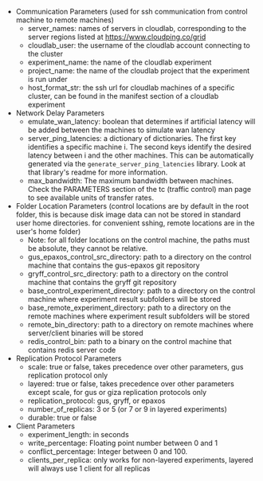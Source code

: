 - Communication Parameters (used for ssh communication from control machine to remote machines)
  - server_names: names of servers in cloudlab, corresponding to the server regions listed at https://www.cloudping.co/grid
  - cloudlab_user: the username of the cloudlab account connecting to the cluster
  - experiment_name: the name of the cloudlab experiment
  - project_name: the name of the cloudlab project that the experiment is run under
  - host_format_str: the ssh url for cloudlab machines of a specific cluster, can be found in the manifest section of a cloudlab experiment
- Network Delay Parameters
  - emulate_wan_latency: boolean that determines if artificial latency will be added between the machines to simulate wan latency
  - server_ping_latencies: a dictionary of dictionaries. The first key identifies a specific machine i. The second keys identify the desired latency between i and the other machines. This can be automatically generated via the `generate_server_ping_latencies` library. Look at that library's readme for more information. 
  - max_bandwidth: The maximum bandwidth between machines. Check the PARAMETERS section of the tc (traffic control) man page to see available units of transfer rates. 
- Folder Location Parameters (control locations are by default in the root folder, this is because disk image data can not be stored in standard user home directories. for convenient sshing, remote locations are in the user's home folder)
  - Note: for all folder locations on the control machine, the paths must be absolute, they cannot be relative.
  - gus_epaxos_control_src_directory: path to a directory on the control machine that contains the gus-epaxos git repository
  - gryff_control_src_directory: path to a directory on the control machine that contains the gryff git repository
  - base_control_experiment_directory: path to a directory on the control machine where experiment result subfolders will be stored
  - base_remote_experiment_directory: path to a directory on the remote machines where experiment result subfolders will be stored
  - remote_bin_directory: path to a directory on remote machines where server/client binaries will be stored
  - redis_control_bin: path to a binary on the control machine that contains redis server code
- Replication Protocol Parameters
  - scale: true or false, takes precedence over other parameters, gus replication protocol only
  - layered: true or false, takes precedence over other parameters except scale, for gus or giza replication protocols only
  - replication_protocol: gus, gryff, or epaxos
  - number_of_replicas: 3 or 5 (or 7 or 9 in layered experiments)
  - durable: true or false
- Client Parameters
  - experiment_length: in seconds
  - write_percentage: Floating point number between 0 and 1
  - conflict_percentage: Integer between 0 and 100. 
  - clients_per_replica: only works for non-layered experiments, layered will always use 1 client for all replicas 